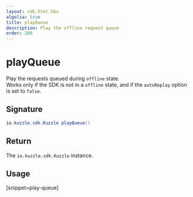 ```yaml
---
layout: sdk.html.hbs
algolia: true
title: playQueue
description: Play the offline request queue
order: 200
---
```


# playQueue

Play the requests queued during `offline` state.  
Works only if the SDK is not in a `offline` state, and if the `autoReplay` option is set to `false`.

## Signature

```java
io.kuzzle.sdk.Kuzzle playQueue()
```

## Return

The `io.kuzzle.sdk.Kuzzle` instance.

## Usage

[snippet=play-queue]
